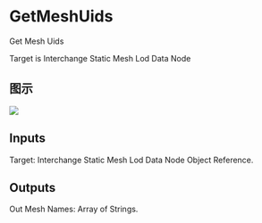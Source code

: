 # GetMeshUids

Get Mesh Uids

Target is Interchange Static Mesh Lod Data Node

## 图示

![]($-20221218-19335798.png)

## Inputs

Target: Interchange Static Mesh Lod Data Node Object Reference.  

## Outputs

Out Mesh Names: Array of Strings.

